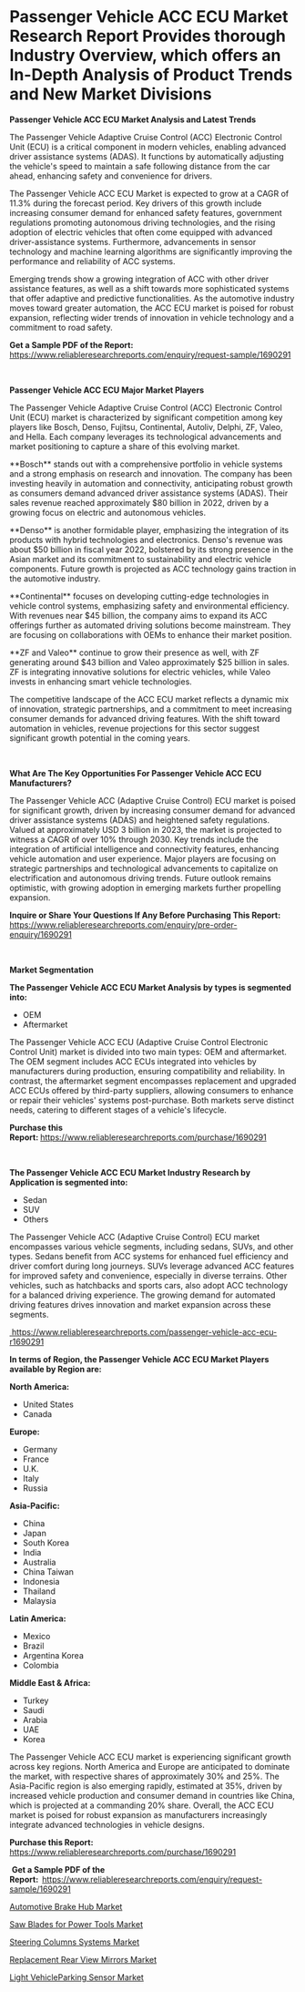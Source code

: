 <p><h1>Passenger Vehicle ACC ECU Market Research Report Provides thorough Industry Overview, which offers an In-Depth Analysis of Product Trends and New Market Divisions</h1></p><p><strong>Passenger Vehicle ACC ECU Market Analysis and Latest Trends</strong></p>
<p><p>The Passenger Vehicle Adaptive Cruise Control (ACC) Electronic Control Unit (ECU) is a critical component in modern vehicles, enabling advanced driver assistance systems (ADAS). It functions by automatically adjusting the vehicle's speed to maintain a safe following distance from the car ahead, enhancing safety and convenience for drivers. </p><p>The Passenger Vehicle ACC ECU Market is expected to grow at a CAGR of 11.3% during the forecast period. Key drivers of this growth include increasing consumer demand for enhanced safety features, government regulations promoting autonomous driving technologies, and the rising adoption of electric vehicles that often come equipped with advanced driver-assistance systems. Furthermore, advancements in sensor technology and machine learning algorithms are significantly improving the performance and reliability of ACC systems. </p><p>Emerging trends show a growing integration of ACC with other driver assistance features, as well as a shift towards more sophisticated systems that offer adaptive and predictive functionalities. As the automotive industry moves toward greater automation, the ACC ECU market is poised for robust expansion, reflecting wider trends of innovation in vehicle technology and a commitment to road safety.</p></p>
<p><strong>Get a Sample PDF of the Report:&nbsp;</strong> <a href="https://www.reliableresearchreports.com/enquiry/request-sample/1690291?utm_campaign=8&utm_medium=2&utm_source=Github&utm_content=ia&utm_term=07012025&utm_id=passenger-vehicle-acc-ecu">https://www.reliableresearchreports.com/enquiry/request-sample/1690291</a></p>
<p>&nbsp;</p>
<p><strong>Passenger Vehicle ACC ECU Major Market Players</strong></p>
<p><p>The Passenger Vehicle Adaptive Cruise Control (ACC) Electronic Control Unit (ECU) market is characterized by significant competition among key players like Bosch, Denso, Fujitsu, Continental, Autoliv, Delphi, ZF, Valeo, and Hella. Each company leverages its technological advancements and market positioning to capture a share of this evolving market.</p><p>**Bosch** stands out with a comprehensive portfolio in vehicle systems and a strong emphasis on research and innovation. The company has been investing heavily in automation and connectivity, anticipating robust growth as consumers demand advanced driver assistance systems (ADAS). Their sales revenue reached approximately $80 billion in 2022, driven by a growing focus on electric and autonomous vehicles.</p><p>**Denso** is another formidable player, emphasizing the integration of its products with hybrid technologies and electronics. Denso's revenue was about $50 billion in fiscal year 2022, bolstered by its strong presence in the Asian market and its commitment to sustainability and electric vehicle components. Future growth is projected as ACC technology gains traction in the automotive industry.</p><p>**Continental** focuses on developing cutting-edge technologies in vehicle control systems, emphasizing safety and environmental efficiency. With revenues near $45 billion, the company aims to expand its ACC offerings further as automated driving solutions become mainstream. They are focusing on collaborations with OEMs to enhance their market position.</p><p>**ZF and Valeo** continue to grow their presence as well, with ZF generating around $43 billion and Valeo approximately $25 billion in sales. ZF is integrating innovative solutions for electric vehicles, while Valeo invests in enhancing smart vehicle technologies.</p><p>The competitive landscape of the ACC ECU market reflects a dynamic mix of innovation, strategic partnerships, and a commitment to meet increasing consumer demands for advanced driving features. With the shift toward automation in vehicles, revenue projections for this sector suggest significant growth potential in the coming years.</p></p>
<p>&nbsp;</p>
<p><strong>What Are The Key Opportunities For Passenger Vehicle ACC ECU Manufacturers?</strong></p>
<p><p>The Passenger Vehicle ACC (Adaptive Cruise Control) ECU market is poised for significant growth, driven by increasing consumer demand for advanced driver assistance systems (ADAS) and heightened safety regulations. Valued at approximately USD 3 billion in 2023, the market is projected to witness a CAGR of over 10% through 2030. Key trends include the integration of artificial intelligence and connectivity features, enhancing vehicle automation and user experience. Major players are focusing on strategic partnerships and technological advancements to capitalize on electrification and autonomous driving trends. Future outlook remains optimistic, with growing adoption in emerging markets further propelling expansion.</p></p>
<p><strong>Inquire or Share Your Questions If Any Before Purchasing This Report:</strong> <a href="https://www.reliableresearchreports.com/enquiry/pre-order-enquiry/1690291?utm_campaign=8&utm_medium=2&utm_source=Github&utm_content=ia&utm_term=07012025&utm_id=passenger-vehicle-acc-ecu">https://www.reliableresearchreports.com/enquiry/pre-order-enquiry/1690291</a></p>
<p>&nbsp;</p>
<p><strong>Market Segmentation</strong></p>
<p><strong>The Passenger Vehicle ACC ECU Market Analysis by types is segmented into:</strong></p>
<p><ul><li>OEM</li><li>Aftermarket</li></ul></p>
<p><p>The Passenger Vehicle ACC ECU (Adaptive Cruise Control Electronic Control Unit) market is divided into two main types: OEM and aftermarket. The OEM segment includes ACC ECUs integrated into vehicles by manufacturers during production, ensuring compatibility and reliability. In contrast, the aftermarket segment encompasses replacement and upgraded ACC ECUs offered by third-party suppliers, allowing consumers to enhance or repair their vehicles' systems post-purchase. Both markets serve distinct needs, catering to different stages of a vehicle's lifecycle.</p></p>
<p><strong>Purchase this Report:&nbsp;</strong><a href="https://www.reliableresearchreports.com/purchase/1690291?utm_campaign=8&utm_medium=2&utm_source=Github&utm_content=ia&utm_term=07012025&utm_id=passenger-vehicle-acc-ecu">https://www.reliableresearchreports.com/purchase/1690291</a></p>
<p>&nbsp;</p>
<p><strong>The Passenger Vehicle ACC ECU Market Industry Research by Application is segmented into:</strong></p>
<p><ul><li>Sedan</li><li>SUV</li><li>Others</li></ul></p>
<p><p>The Passenger Vehicle ACC (Adaptive Cruise Control) ECU market encompasses various vehicle segments, including sedans, SUVs, and other types. Sedans benefit from ACC systems for enhanced fuel efficiency and driver comfort during long journeys. SUVs leverage advanced ACC features for improved safety and convenience, especially in diverse terrains. Other vehicles, such as hatchbacks and sports cars, also adopt ACC technology for a balanced driving experience. The growing demand for automated driving features drives innovation and market expansion across these segments.</p></p>
<p><a href="https://www.reliableresearchreports.com/passenger-vehicle-acc-ecu-r1690291?utm_campaign=8&utm_medium=2&utm_source=Github&utm_content=ia&utm_term=07012025&utm_id=passenger-vehicle-acc-ecu">&nbsp;https://www.reliableresearchreports.com/passenger-vehicle-acc-ecu-r1690291</a></p>
<p><strong>In terms of Region, the Passenger Vehicle ACC ECU Market Players available by Region are:</strong></p>
<p>
    <p> <strong> North America: </strong>
        <ul>
            <li>United States</li>
            <li>Canada</li>
        </ul>
        </p> 
    <p> <strong> Europe: </strong>
        <ul>
            <li>Germany</li>
            <li>France</li>
            <li>U.K.</li>
            <li>Italy</li>
            <li>Russia</li>
        </ul>
        </p> 
    <p> <strong> Asia-Pacific: </strong>
        <ul>
            <li>China</li>
            <li>Japan</li>
            <li>South Korea</li>
            <li>India</li>
            <li>Australia</li>
            <li>China Taiwan</li>
            <li>Indonesia</li>
            <li>Thailand</li>
            <li>Malaysia</li>
        </ul>
        </p> 
    <p> <strong> Latin America: </strong>
        <ul>
            <li>Mexico</li>
            <li>Brazil</li>
            <li>Argentina Korea</li>
            <li>Colombia</li>
        </ul>
        </p> 
    <p> <strong> Middle East & Africa: </strong>
        <ul>
            <li>Turkey</li>
            <li>Saudi</li>
            <li>Arabia</li>
            <li>UAE</li>
            <li>Korea</li>
        </ul>
    </p>
    </p>
<p><p>The Passenger Vehicle ACC ECU market is experiencing significant growth across key regions. North America and Europe are anticipated to dominate the market, with respective shares of approximately 30% and 25%. The Asia-Pacific region is also emerging rapidly, estimated at 35%, driven by increased vehicle production and consumer demand in countries like China, which is projected at a commanding 20% share. Overall, the ACC ECU market is poised for robust expansion as manufacturers increasingly integrate advanced technologies in vehicle designs.</p></p>
<p><strong>Purchase this Report: </strong><a href="https://www.reliableresearchreports.com/purchase/1690291?utm_campaign=8&utm_medium=2&utm_source=Github&utm_content=ia&utm_term=07012025&utm_id=passenger-vehicle-acc-ecu">https://www.reliableresearchreports.com/purchase/1690291</a></p>
<p>&nbsp;<strong>Get a Sample PDF of the Report:&nbsp;&nbsp;</strong><a href="https://www.reliableresearchreports.com/enquiry/request-sample/1690291?utm_campaign=8&utm_medium=2&utm_source=Github&utm_content=ia&utm_term=07012025&utm_id=passenger-vehicle-acc-ecu">https://www.reliableresearchreports.com/enquiry/request-sample/1690291</a></p>
<p><strong></strong></p>
<p><p><a href="https://github.com/bornergabrielle89/Market-Research-Report-List-1/blob/main/automotive-brake-hub-market.md?utm_campaign=8&utm_medium=2&utm_source=Github&utm_content=ia&utm_term=07012025&utm_id=passenger-vehicle-acc-ecu">Automotive Brake Hub Market</a></p><p><a href="https://github.com/mcfred89/Market-Research-Report-List-1/blob/main/saw-blades-for-power-tools-market.md?utm_campaign=8&utm_medium=2&utm_source=Github&utm_content=ia&utm_term=07012025&utm_id=passenger-vehicle-acc-ecu">Saw Blades for Power Tools Market</a></p><p><a href="https://github.com/comasnickie/Market-Research-Report-List-1/blob/main/steering-columns-systems-market.md?utm_campaign=8&utm_medium=2&utm_source=Github&utm_content=ia&utm_term=07012025&utm_id=passenger-vehicle-acc-ecu">Steering Columns Systems Market</a></p><p><a href="https://github.com/wileonie19657/Market-Research-Report-List-1/blob/main/replacement-rear-view-mirrors-market.md?utm_campaign=8&utm_medium=2&utm_source=Github&utm_content=ia&utm_term=07012025&utm_id=passenger-vehicle-acc-ecu">Replacement Rear View Mirrors Market</a></p><p><a href="https://github.com/toldenargelia86/Market-Research-Report-List-1/blob/main/light-vehicleparking-sensor-market.md?utm_campaign=8&utm_medium=2&utm_source=Github&utm_content=ia&utm_term=07012025&utm_id=passenger-vehicle-acc-ecu">Light VehicleParking Sensor Market</a></p></p>